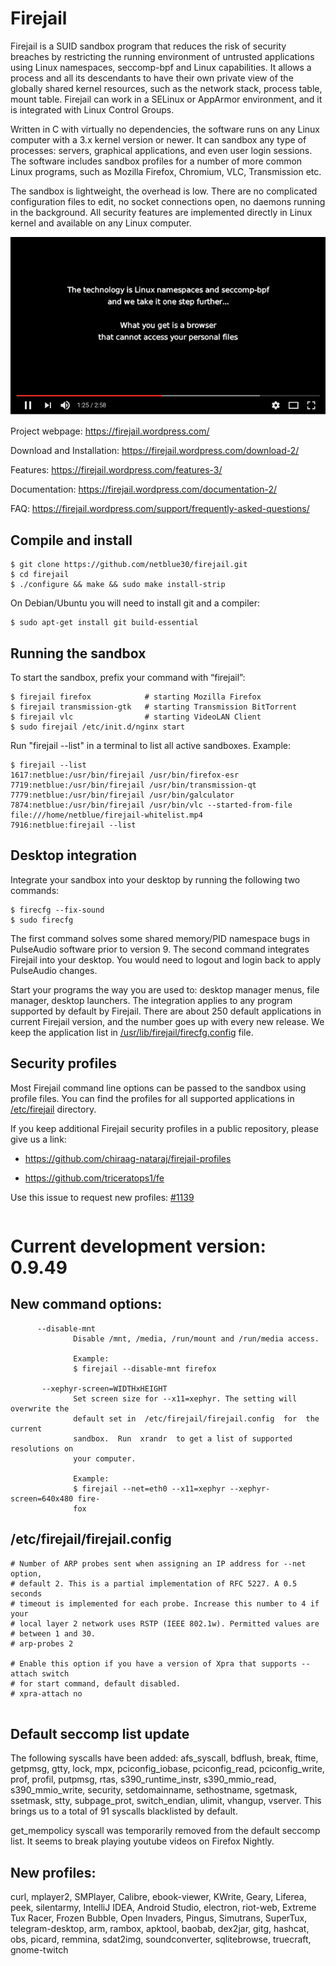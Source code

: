# Firejail

Firejail is a SUID sandbox program that reduces the risk of security breaches by restricting
the running environment of untrusted applications using Linux namespaces, seccomp-bpf
and Linux capabilities. It allows a process and all its descendants to have their own private
view of the globally shared kernel resources, such as the network stack, process table, mount table.
Firejail can work in a SELinux or AppArmor environment, and it is integrated with Linux Control Groups.

Written in C with virtually no dependencies, the software runs on any Linux computer with a 3.x kernel
version or newer. It can sandbox any type of processes: servers, graphical applications, and even
user login sessions. The software includes sandbox profiles for a number of more common Linux programs,
such as Mozilla Firefox, Chromium, VLC, Transmission etc.

The sandbox is lightweight, the overhead is low. There are no complicated configuration files to edit,
no socket connections open, no daemons running in the background. All security features are
implemented directly in Linux kernel and available on any Linux computer.

[![About Firejail](video.png)](http://www.youtube.com/watch?v=Yk1HVPOeoTc)


Project webpage: https://firejail.wordpress.com/

Download and Installation: https://firejail.wordpress.com/download-2/

Features: https://firejail.wordpress.com/features-3/

Documentation: https://firejail.wordpress.com/documentation-2/

FAQ: https://firejail.wordpress.com/support/frequently-asked-questions/


## Compile and install
`````
$ git clone https://github.com/netblue30/firejail.git
$ cd firejail
$ ./configure && make && sudo make install-strip
`````
On Debian/Ubuntu you will need to install git and a compiler:
`````
$ sudo apt-get install git build-essential
`````


## Running the sandbox

To start the sandbox, prefix your command with “firejail”:

`````
$ firejail firefox            # starting Mozilla Firefox
$ firejail transmission-gtk   # starting Transmission BitTorrent
$ firejail vlc                # starting VideoLAN Client
$ sudo firejail /etc/init.d/nginx start
`````
Run "firejail --list" in a terminal to list all active sandboxes. Example:
`````
$ firejail --list
1617:netblue:/usr/bin/firejail /usr/bin/firefox-esr
7719:netblue:/usr/bin/firejail /usr/bin/transmission-qt
7779:netblue:/usr/bin/firejail /usr/bin/galculator
7874:netblue:/usr/bin/firejail /usr/bin/vlc --started-from-file file:///home/netblue/firejail-whitelist.mp4
7916:netblue:firejail --list
`````

## Desktop integration

Integrate your sandbox into your desktop by running the following two commands:
`````
$ firecfg --fix-sound
$ sudo firecfg
`````

The first command solves some shared memory/PID namespace bugs in PulseAudio software prior to version 9.
The second command integrates Firejail into your desktop. You would need to logout and login back to apply
PulseAudio changes.

Start your programs the way you are used to: desktop manager menus, file manager, desktop launchers.
The integration applies to any program supported by default by Firejail. There are about 250 default applications
in current Firejail version, and the number goes up with every new release.
We keep the application list in [/usr/lib/firejail/firecfg.config](https://github.com/netblue30/firejail/blob/master/src/firecfg/firecfg.config) file.

## Security profiles

Most Firejail command line options can be passed to the sandbox using profile files.
You can find the profiles for all supported applications in [/etc/firejail](https://github.com/netblue30/firejail/tree/master/etc) directory.

If you keep additional Firejail security profiles in a public repository, please give us a link:

* https://github.com/chiraag-nataraj/firejail-profiles

* https://github.com/triceratops1/fe

Use this issue to request new profiles: [#1139](https://github.com/netblue30/firejail/issues/1139)
`````

`````
# Current development version: 0.9.49

## New command options:
`````
      --disable-mnt
              Disable /mnt, /media, /run/mount and /run/media access.

              Example:
              $ firejail --disable-mnt firefox

       --xephyr-screen=WIDTHxHEIGHT
              Set screen size for --x11=xephyr. The setting will overwrite the
              default set in  /etc/firejail/firejail.config  for  the  current
              sandbox.  Run  xrandr  to get a list of supported resolutions on
              your computer.

              Example:
              $ firejail --net=eth0 --x11=xephyr --xephyr-screen=640x480 fire‐
              fox
`````

## /etc/firejail/firejail.config

`````
# Number of ARP probes sent when assigning an IP address for --net option,
# default 2. This is a partial implementation of RFC 5227. A 0.5 seconds
# timeout is implemented for each probe. Increase this number to 4 if your
# local layer 2 network uses RSTP (IEEE 802.1w). Permitted values are
# between 1 and 30.
# arp-probes 2

# Enable this option if you have a version of Xpra that supports --attach switch
# for start command, default disabled.
# xpra-attach no


`````


## Default seccomp list update

The following syscalls have been added:
afs_syscall, bdflush, break, ftime, getpmsg, gtty, lock, mpx, pciconfig_iobase, pciconfig_read,
pciconfig_write, prof, profil, putpmsg, rtas, s390_runtime_instr, s390_mmio_read, s390_mmio_write,
security, setdomainname,  sethostname, sgetmask, ssetmask, stty, subpage_prot, switch_endian,
ulimit, vhangup, vserver. This brings us to a total of 91 syscalls blacklisted by default.

get_mempolicy syscall was temporarily removed from the default seccomp list. It seems to break
playing youtube videos on Firefox Nightly.



## New profiles:

curl, mplayer2, SMPlayer, Calibre, ebook-viewer, KWrite, Geary, Liferea, peek, silentarmy,
IntelliJ IDEA, Android Studio, electron, riot-web,
Extreme Tux Racer, Frozen Bubble, Open Invaders, Pingus, Simutrans, SuperTux,
telegram-desktop, arm, rambox, apktool, baobab, dex2jar, gitg, hashcat, obs, picard,
remmina, sdat2img, soundconverter, sqlitebrowse, truecraft, gnome-twitch
